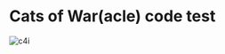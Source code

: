 # Cats of War(acle) code test
![c4i](https://github.com/user-attachments/assets/b1a96a58-667a-4b11-85d2-f4b1b82e92af)
